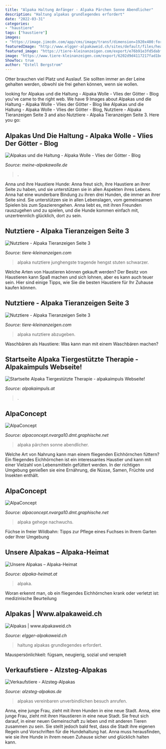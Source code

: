 ```yaml
---
title: "Alpaka Haltung Anfänger - Alpaka Pärchen Sonne Abendlicher"
description: "Haltung alpakas grundlegendes erfordert"
date: "2022-03-31"
categories:
- "haustiere"
tags: ["haustiere"]
images:
- "https://image.jimcdn.com/app/cms/image/transf/dimension=1920x400:format=jpg/path/s64c24bbca5e6d382/image/i076875a96cc45d69/version/1599724464/image.jpg"
featuredImage: "http://www.elgger-alpakaweid.ch/sites/default/files/headerimgs/20_Alpaka.jpg"
featured_image: "https://tiere-kleinanzeigen.com/export/e76b91e3fd5dabf8b25913a8fac6d.jpg"
image: "https://www.tiere-kleinanzeigen.com/export/6202d9d4117217fad1bda901c49a8.jpg"
ShowToc: true
author: "Estell Bergstrom"
---
```



Otter brauchen viel Platz und Auslauf. Sie sollten immer an der Leine gehalten werden, obwohl sie frei gehen können, wenn sie wollen.

	

		
looking for Alpakas und die Haltung - Alpaka Wolle - Vlies der Götter - Blog you've came to the right web. We have 9 Images about Alpakas und die Haltung - Alpaka Wolle - Vlies der Götter - Blog like Alpakas und die Haltung - Alpaka Wolle - Vlies der Götter - Blog, Nutztiere - Alpaka Tieranzeigen Seite 3 and also Nutztiere - Alpaka Tieranzeigen Seite 3. Here you go:
		
    
## Alpakas Und Die Haltung - Alpaka Wolle - Vlies Der Götter - Blog

<img loading=lazy src="https://meine-alpakawolle.de/wp-content/uploads/2021/03/Alpaka-suess.jpg" onerror="this.onerror=null;this.src='https://tse2.mm.bing.net/th?id=OIP.pchmv1dtoGXlEolwL8i8qQHaDt&amp;pid=15.1';" alt="Alpakas und die Haltung - Alpaka Wolle - Vlies der Götter - Blog">

_Source: meine-alpakawolle.de_

>. 

	

Anna und ihre Haustiere Hunde: Anna freut sich, ihre Haustiere an ihrer Seite zu haben, und sie unterstützen sie in allen Aspekten ihres Lebens.
Anna hat eine wunderbare Bindung zu ihren drei Hunden, die immer an ihrer Seite sind. Sie unterstützen sie in allen Lebenslagen, vom gemeinsamen Spielen bis zum Spazierengehen. Anna liebt es, mit ihren Freunden rauszugehen und zu spielen, und die Hunde kommen einfach mit, unzertrennlich glücklich, dort zu sein.

    
## Nutztiere - Alpaka Tieranzeigen Seite 3

<img loading=lazy src="https://www.tiere-kleinanzeigen.com/export/6202d9d4117217fad1bda901c49a8.jpg" onerror="this.onerror=null;this.src='https://tse3.mm.bing.net/th?id=OIP.dnTCmlpnA_efCxlRUJkh_QHaFj&amp;pid=15.1';" alt="Nutztiere - Alpaka Tieranzeigen Seite 3">

_Source: tiere-kleinanzeigen.com_

>alpaka nutztiere junghengste tragende hengst stuten schwarzer. 

	

Welche Arten von Haustieren können gekauft werden?
Der Besitz von Haustieren kann Spaß machen und sich lohnen, aber es kann auch teuer sein. Hier sind einige Tipps, wie Sie die besten Haustiere für Ihr Zuhause kaufen können.

    
## Nutztiere - Alpaka Tieranzeigen Seite 3

<img loading=lazy src="https://tiere-kleinanzeigen.com/export/e76b91e3fd5dabf8b25913a8fac6d.jpg" onerror="this.onerror=null;this.src='https://tse3.mm.bing.net/th?id=OIP.BgS6ZkgTwvGE1q8gHHilMgHaE6&amp;pid=15.1';" alt="Nutztiere - Alpaka Tieranzeigen Seite 3">

_Source: tiere-kleinanzeigen.com_

>alpaka nutztiere abzugeben. 

	

Waschbären als Haustiere: Was kann man mit einem Waschbären machen?

    
## Startseite Alpaka Tiergestützte Therapie - Alpakaimpuls Webseite!

<img loading=lazy src="https://image.jimcdn.com/app/cms/image/transf/dimension=1920x400:format=jpg/path/s64c24bbca5e6d382/image/i076875a96cc45d69/version/1599724464/image.jpg" onerror="this.onerror=null;this.src='https://tse1.mm.bing.net/th?id=OIP.ZfsmSgj9qcj0T6rxV0qELwHaDm&amp;pid=15.1';" alt="Startseite Alpaka Tiergestützte Therapie - alpakaimpuls Webseite!">

_Source: alpakaimpuls.at_

>. 

	



    
## AlpaConcept

<img loading=lazy src="http://alpaconcept.nvarga10.dmt.graphische.net/pictures/pic_11.jpg" onerror="this.onerror=null;this.src='https://tse4.mm.bing.net/th?id=OIP.TqIYgUcE2InQURleUzmOIQHaFJ&amp;pid=15.1';" alt="AlpaConcept">

_Source: alpaconcept.nvarga10.dmt.graphische.net_

>alpaka pärchen sonne abendlicher. 

	

Welche Art von Nahrung kann man einem fliegenden Eichhörnchen füttern?
Ein fliegendes Eichhörnchen ist ein interessantes Haustier und kann mit einer Vielzahl von Lebensmitteln gefüttert werden. In der richtigen Umgebung genießen sie eine Ernährung, die Nüsse, Samen, Früchte und Insekten enthält.

    
## AlpaConcept

<img loading=lazy src="http://alpaconcept.nvarga10.dmt.graphische.net/pictures/pic_05.jpg" onerror="this.onerror=null;this.src='https://tse4.mm.bing.net/th?id=OIP.3gjW3XcgZCqjptgZArjtzAHaFI&amp;pid=15.1';" alt="AlpaConcept">

_Source: alpaconcept.nvarga10.dmt.graphische.net_

>alpaka gehege nachwuchs. 

	

Füchse in freier Wildbahn: Tipps zur Pflege eines Fuchses in Ihrem Garten oder Ihrer Umgebung

    
## Unsere Alpakas – Alpaka-Heimat

<img loading=lazy src="http://www.alpaka-heimat.at/wp-content/uploads/2017/03/alpaka1_web.jpg" onerror="this.onerror=null;this.src='https://tse3.mm.bing.net/th?id=OIP.1Fyk40dBTUt3Z3d6VNSv3QHaLH&amp;pid=15.1';" alt="Unsere Alpakas – Alpaka-Heimat">

_Source: alpaka-heimat.at_

>alpaka. 

	

Woran erkennt man, ob ein fliegendes Eichhörnchen krank oder verletzt ist: medizinische Beurteilung

    
## Alpakas | Www.alpakaweid.ch

<img loading=lazy src="http://www.elgger-alpakaweid.ch/sites/default/files/headerimgs/20_Alpaka.jpg" onerror="this.onerror=null;this.src='https://tse2.mm.bing.net/th?id=OIP.0FeFHvbmXWcxBCZrW3K2DAAAAA&amp;pid=15.1';" alt="Alpakas | www.alpakaweid.ch">

_Source: elgger-alpakaweid.ch_

>haltung alpakas grundlegendes erfordert. 

	

Mauspersönlichkeit: fügsam, neugierig, sozial und verspielt

    
## Verkaufstiere - Alzsteg-Alpakas

<img loading=lazy src="https://www.alzsteg-alpakas.de/attachments/Image/IMG-20200613-WA0019.jpg?template=generic" onerror="this.onerror=null;this.src='https://tse3.mm.bing.net/th?id=OIP.-ng3jQxSfUFQjJsQFoal_AHaMc&amp;pid=15.1';" alt="Verkaufstiere - Alzsteg-Alpakas">

_Source: alzsteg-alpakas.de_

>alpakas vereinbaren unverbindlichen besuch anrufen. 

	

Anna, eine junge Frau, zieht mit ihren Hunden in eine neue Stadt.
Anna, eine junge Frau, zieht mit ihren Haustieren in eine neue Stadt. Sie freut sich darauf, in einer neuen Gemeinschaft zu leben und mit anderen Tieren zusammen zu sein. Sie stellt jedoch bald fest, dass die Stadt ihre eigenen Regeln und Vorschriften für die Hundehaltung hat. Anna muss herausfinden, wie sie ihre Hunde in ihrem neuen Zuhause sicher und glücklich halten kann.

